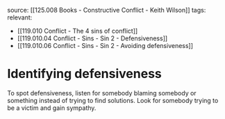 source: [[125.008 Books - Constructive Conflict - Keith Wilson]]
tags:
relevant:
- [[119.010 Conflict - The 4 sins of conflict]]
- [[119.010.04 Conflict - Sins - Sin 2 - Defensiveness]]
- [[119.010.06 Conflict - Sins - Sin 2 - Avoiding defensiveness]]

# Identifying defensiveness

To spot defensiveness, listen for somebody blaming somebody or something instead of trying to find solutions. Look for somebody trying to be a victim and gain sympathy.
